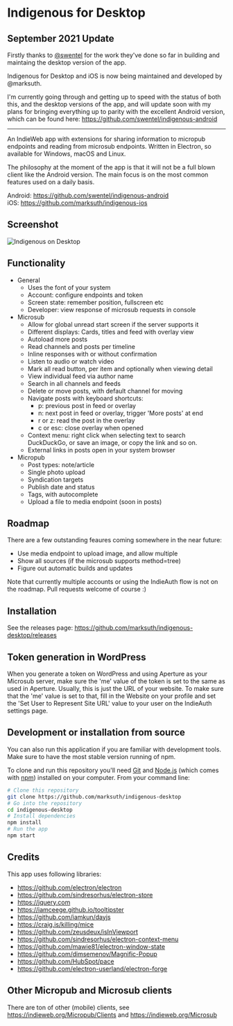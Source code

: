 # Indigenous for Desktop

## September 2021 Update

Firstly thanks to [@swentel](https://github.com/swentel) for the work they've done so far in building and maintaing the desktop version of the app.

Indigenous for Desktop and iOS is now being maintained and developed by @marksuth.

I'm currently going through and getting up to speed with the status of both this, and the desktop versions of the app, and will update soon with my plans for bringing everything up to parity with the excellent Android version, which can be found here: https://github.com/swentel/indigenous-android

----

An IndieWeb app with extensions for sharing information to micropub endpoints and reading 
from microsub endpoints. Written in Electron, so available for Windows, macOS and Linux.

The philosophy at the moment of the app is that it will not be a full blown client like
the Android version. The main focus is on the most common features used on a daily basis.

Android: https://github.com/swentel/indigenous-android  
iOS: https://github.com/marksuth/indigenous-ios

## Screenshot
![Indigenous on Desktop](https://indigenous.marksuth.dev/images/indigenous-desktop-screenshot.png "Indigenous Desktop")

## Functionality

- General
  - Uses the font of your system
  - Account: configure endpoints and token
  - Screen state: remember position, fullscreen etc
  - Developer: view response of microsub requests in console
- Microsub
  - Allow for global unread start screen if the server supports it
  - Different displays: Cards, titles and feed with overlay view
  - Autoload more posts
  - Read channels and posts per timeline
  - Inline responses with or without confirmation
  - Listen to audio or watch video
  - Mark all read button, per item and optionally when viewing detail
  - View individual feed via author name
  - Search in all channels and feeds
  - Delete or move posts, with default channel for moving
  - Navigate posts with keyboard shortcuts:
    - p: previous post in feed or overlay
    - n: next post in feed or overlay, trigger 'More posts' at end
    - r or z: read the post in the overlay
    - c or esc: close overlay when opened
  - Context menu: right click when selecting text to search DuckDuckGo, or save
    an image, or copy the link and so on.
  - External links in posts open in your system browser
- Micropub
  - Post types: note/article
  - Single photo upload
  - Syndication targets
  - Publish date and status
  - Tags, with autocomplete
  - Upload a file to media endpoint (soon in posts)

## Roadmap

There are a few outstanding feaures coming somewhere in the near future:

- Use media endpoint to upload image, and allow multiple
- Show all sources (if the microsub supports method=tree)
- Figure out automatic builds and updates

Note that currently multiple accounts or using the IndieAuth flow is
not on the roadmap. Pull requests welcome of course :)

## Installation

See the releases page: https://github.com/marksuth/indigenous-desktop/releases

## Token generation in WordPress

When you generate a token on WordPress and using Aperture as your Microsub
server, make sure the 'me' value of the token is set to the same as used
in Aperture. Usually, this is just the URL of your website. To make sure
that the 'me' value is set to that, fill in the Website on your profile
and set the 'Set User to Represent Site URL' value to your user on the
IndieAuth settings page.

## Development or installation from source

You can also run this application if you are familiar with development tools. Make sure
to have the most stable version running of npm.

To clone and run this repository you'll need [Git](https://git-scm.com) and 
[Node.js](https://nodejs.org/en/download/) (which comes with [npm](http://npmjs.com)) 
installed on your computer. From your command line:

```bash
# Clone this repository
git clone https://github.com/marksuth/indigenous-desktop
# Go into the repository
cd indigenous-desktop
# Install dependencies
npm install
# Run the app
npm start
```

## Credits

This app uses following libraries:

- https://github.com/electron/electron
- https://github.com/sindresorhus/electron-store
- https://jquery.com
- https://iamceege.github.io/tooltipster
- https://github.com/iamkun/dayjs
- https://craig.is/killing/mice
- https://github.com/zeusdeux/isInViewport
- https://github.com/sindresorhus/electron-context-menu
- https://github.com/mawie81/electron-window-state
- https://github.com/dimsemenov/Magnific-Popup
- https://github.com/HubSpot/pace
- https://github.com/electron-userland/electron-forge

## Other Micropub and Microsub clients

There are ton of other (mobile) clients, see https://indieweb.org/Micropub/Clients and
https://indieweb.org/Microsub
